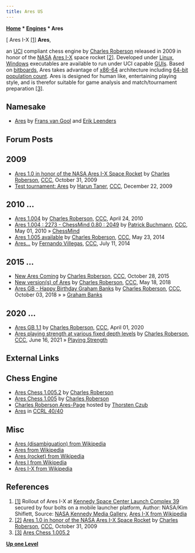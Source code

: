 ```yaml
---
title: Ares US
---
```

**[Home](Home "Home") * [Engines](Engines "Engines") * Ares**

\[ Ares I-X <a id="cite-note-1" href="#cite-ref-1">[1]</a>
**Ares**,

an [UCI](UCI "UCI") compliant chess engine by [Charles Roberson](Charles_Roberson "Charles Roberson") released in 2009 in honor of the [NASA](https://en.wikipedia.org/wiki/NASA) [Ares I-X](https://en.wikipedia.org/wiki/Ares_I-X) space rocket <a id="cite-note-2" href="#cite-ref-2">[2]</a>.
Developed under [Linux](Linux "Linux"), [Windows](Windows "Windows") executables are available to run under UCI capable [GUIs](GUI "GUI").
Based on [bitboards](Bitboards "Bitboards"), Ares takes advantage of [x86-64](X86-64 "X86-64") architecture including [64-bit](X86-64#gpinstructions "X86-64") [population count](Population_Count "Population Count").
Ares is designed for human like, entertaining playing style, and is therefor suitable for game analysis and match/tournament preparation <a id="cite-note-3" href="#cite-ref-3">[3]</a>.

## Namesake

- [Ares](Ares "Ares") by [Frans van Gool](Frans_van_Gool "Frans van Gool") and [Erik Leenders](Erik_Leenders "Erik Leenders")

## Forum Posts

## 2009

- [Ares 1.0 in honor of the NASA Ares I-X Space Rocket](http://www.talkchess.com/forum/viewtopic.php?t=30424) by [Charles Roberson](Charles_Roberson "Charles Roberson"), [CCC](CCC "CCC"), October 31, 2009
- [Test tournament: Ares](http://www.talkchess.com/forum/viewtopic.php?t=31196) by [Harun Taner](Harun_Taner "Harun Taner"), [CCC](CCC "CCC"), December 22, 2009

## 2010 ...

- [Ares 1.004](http://www.talkchess.com/forum/viewtopic.php?t=33975) by [Charles Roberson](Charles_Roberson "Charles Roberson"), [CCC](CCC "CCC"), April 24, 2010
- [Ares 1.004 : 2273 - ChessMind 0.80 : 2049](http://www.talkchess.com/forum/viewtopic.php?t=34101) by [Patrick Buchmann](Patrick_Buchmann "Patrick Buchmann"), [CCC](CCC "CCC"), May 01, 2010 » [ChessMind](ChessMind "ChessMind")
- [Ares 1.005 available](http://www.talkchess.com/forum/viewtopic.php?t=52399) by [Charles Roberson](Charles_Roberson "Charles Roberson"), [CCC](CCC "CCC"), May 23, 2014
- [Ares...](http://www.talkchess.com/forum3/viewtopic.php?f=2&t=52935) by [Fernando Villegas](Fernando_Villegas "Fernando Villegas"), [CCC](CCC "CCC"), July 11, 2014

## 2015 ...

- [New Ares Coming](http://www.talkchess.com/forum/viewtopic.php?t=58069) by [Charles Roberson](Charles_Roberson "Charles Roberson"), [CCC](CCC "CCC"), October 28, 2015
- [New version(s) of Ares](http://www.talkchess.com/forum3/viewtopic.php?f=2&t=67493) by [Charles Roberson](Charles_Roberson "Charles Roberson"), [CCC](CCC "CCC"), May 18, 2018
- [Ares GB - Happy Birthday Graham Banks](http://www.talkchess.com/forum3/viewtopic.php?f=2&t=68565) by [Charles Roberson](Charles_Roberson "Charles Roberson"), [CCC](CCC "CCC"), October 03, 2018 » » [Graham Banks](Graham_Banks "Graham Banks")

## 2020 ...

- [Ares GB 1.1](http://www.talkchess.com/forum3/viewtopic.php?f=2&t=73525) by [Charles Roberson](Charles_Roberson "Charles Roberson"), [CCC](CCC "CCC"), April 01, 2020
- [Ares playing strength at various fixed depth levels](http://www.talkchess.com/forum3/viewtopic.php?f=2&t=77501) by [Charles Roberson](Charles_Roberson "Charles Roberson"), [CCC](CCC "CCC"), June 16, 2021 » [Playing Strength](Playing_Strength "Playing Strength")

## External Links

## Chess Engine

- [Ares Chess 1.005.2](http://aigames.net/AresChess1-005.2.html) by [Charles Roberson](Charles_Roberson "Charles Roberson")
- [Ares Chess 1.005](http://aigames.net/AresChess1-005.html) by [Charles Roberson](Charles_Roberson "Charles Roberson")
- [Charles Roberson Ares-Page](http://www.thorstenczub.de/ares.html) hosted by [Thorsten Czub](Thorsten_Czub "Thorsten Czub")
- [Ares](http://www.computerchess.org.uk/ccrl/4040/cgi/compare_engines.cgi?family=Ares&print=Rating+list&print=Results+table&print=LOS+table&print=Ponder+hit+table&print=Eval+difference+table&print=Comopp+gamenum+table&print=Overlap+table&print=Score+with+common+opponents) in [CCRL 40/40](CCRL "CCRL")

## Misc

- [Ares (disambiguation) from Wikipedia](https://en.wikipedia.org/wiki/Ares_%28disambiguation%29)
- [Ares from Wikipedia](https://en.wikipedia.org/wiki/Ares)
- [Ares (rocket) from Wikipedia](https://en.wikipedia.org/wiki/Ares_%28rocket%29)
- [Ares I from Wikipedia](https://en.wikipedia.org/wiki/Ares_I)
- [Ares I-X from Wikipedia](https://en.wikipedia.org/wiki/Ares_I-X)

## References

1. <a id="cite-ref-1" href="#cite-note-1">[1]</a> Rollout of Ares I-X at [Kennedy Space Center Launch Complex 39](https://en.wikipedia.org/wiki/Kennedy_Space_Center_Launch_Complex_39) secured by four bolts on a mobile launcher platform, Author: NASA/Kim Shiflett, Source: [NASA Kennedy Media Gallery](http://mediaarchive.ksc.nasa.gov/detail.cfm?mediaid=43714), [Ares I-X from Wikipedia](https://en.wikipedia.org/wiki/Ares_I-X)
1. <a id="cite-ref-2" href="#cite-note-2">[2]</a> [Ares 1.0 in honor of the NASA Ares I-X Space Rocket](http://www.talkchess.com/forum/viewtopic.php?t=30424) by [Charles Roberson](Charles_Roberson "Charles Roberson"), [CCC](CCC "CCC"), October 31, 2009
1. <a id="cite-ref-3" href="#cite-note-3">[3]</a> [Ares Chess 1.005.2](http://aigames.net/AresChess1-005.2.html)

**[Up one Level](Engines "Engines")**

